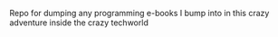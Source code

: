 Repo for dumping any programming e-books I bump into in this crazy adventure inside the crazy techworld
